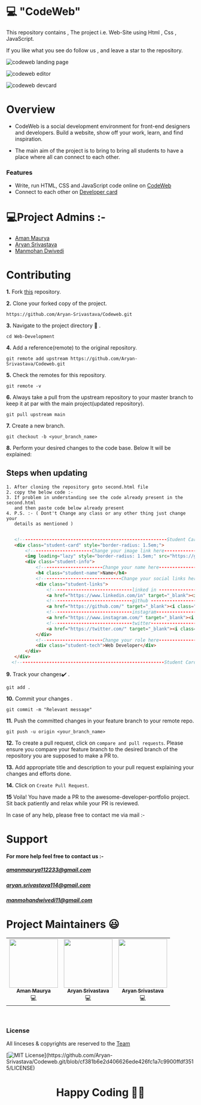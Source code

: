 #                💻 "CodeWeb" 

This repository contains , The project i.e. Web-Site using Html , Css , JavaScript. 

If you like what you see do follow us , and leave a star to the repository.

![codeweb landing page](https://user-images.githubusercontent.com/68139593/194764017-027a0910-be05-4896-9fb8-4f07f3c38b16.png)

![codeweb editor](https://user-images.githubusercontent.com/68139593/194764022-6d9b6745-6f6d-44aa-a621-3e5ae2fe45a0.png)

![codeweb devcard](https://user-images.githubusercontent.com/68139593/194764092-857ac37a-ba0d-4649-9a75-59782d09ad34.png)

 <p align="center">
 <!--   paste image here in future  -->
</p>



# Overview

* CodeWeb is a social development environment for front-end designers and developers. Build a website, show off your work, learn, and find inspiration.

*   The main aim of the project is to bring to bring all students to have a place where all can connect to each other. 

### Features
- Write, run HTML, CSS and JavaScript code online on  [CodeWeb](https://amanassassin.github.io/Web-Development/code_editor/codeEditor.html)
- Connect to each other on  [Developer card](https://amanassassin.github.io/Web-Development/Student_hub/Second.html)


#           💻Project Admins :-

 - [Aman Maurya](https://www.linkedin.com/in/aman-maurya73/)
 - [Aryan Srivastava](https://www.linkedin.com/in/aryan-srivastava-08032003/)
 - [Manmohan Dwivedi](https://www.linkedin.com/in/manmohan-dwivedi-a7662b1ab/)


# Contributing

**1.**  Fork [this](https://github.com/Aryan-Srivastava/Codeweb.git) repository.

**2.**  Clone your forked copy of the project.

```
https://github.com/Aryan-Srivastava/Codeweb.git

```

**3.** Navigate to the project directory :file_folder: .

```
cd Web-Development
```

**4.** Add a reference(remote) to the original repository.

```
git remote add upstream https://github.com/Aryan-Srivastava/Codeweb.git
```

**5.** Check the remotes for this repository.
```
git remote -v
```

**6.** Always take a pull from the upstream repository to your master branch to keep it at par with the main project(updated repository).

```
git pull upstream main
```

**7.** Create a new branch.

```
git checkout -b <your_branch_name>
```

**8.** Perform your desired changes to the code base. Below It will be explained:



## Steps when updating
    1. After cloning the repository goto second.html file
    2. copy the below code :-
    3. If problem in understanding see the code already present in the second.html 
       and then paste code below already present
    4. P.S. :- ( Dont't Change any class or any other thing just change your
       details as mentioned )  

```html

   <!-------------------------------------------------------Student Card------------------------------------------------------------------------------>
   <div class="student-card" style="border-radius: 1.5em;"> 
       <!-----------------------Change your image link here----------------------------->
       <img loading="lazy" style="border-radius: 1.5em;" src="https://github.com/user.png" alt="Student Image" />
       <div class="student-info"> 
           <!-----------------------Change your name here----------------------------->
           <h4 class="student-name">Name</h4>
           <!------------------------------Change your social links here------------------------------------>
           <div class="student-links"> 
               <!------------------------------linked in ------------------------------------>
               <a href="https://www.linkedin.com/in" target="_blank"><i class="fa fa-linkedin-square"></i></a>
               <!------------------------------github ------------------------------------>
               <a href="https://github.com/" target="_blank"><i class="fa fa-github"></i></a>
               <!------------------------------instagram------------------------------------>
               <a href="https://www.instagram.com/" target="_blank"><i class="fa fa-instagram"></i></a>
               <!------------------------------twitter------------------------------------>
               <a href="https://twitter.com/" target="_blank"><i class="fa fa-twitter"></i></a>
           </div>
           <!-----------------------Change your role here-----------------------------> 
           <div class="student-tech">Web Developer</div>
       </div>
   </div>
  <!-------------------------------------------------------Student Card------------------------------------------------------------------------------>

``` 





**9.** Track your changes:heavy_check_mark: .

```
git add . 
```

**10.** Commit your changes .

```
git commit -m "Relevant message" 
```

**11.** Push the committed changes in your feature branch to your remote repo.
```
git push -u origin <your_branch_name>
```

**12.** To create a pull request, click on `compare and pull requests`. Please ensure you compare your feature branch to the desired branch of the repository you are supposed to make a PR to.


**13.** Add appropriate title and description to your pull request explaining your changes and efforts done.


**14.** Click on `Create Pull Request`.


**15** Voila! You have made a PR to the awesome-developer-portfolio project. Sit back patiently and relax while your PR is reviewed. 

 In case of any help, please free to contact me via mail :- 
 
 
# Support
#### For more help feel free to contact us :-

 ##### [ amanmaurya112233@gmail.com ](https://mail.google.com/mail/u/0/#inbox?compose=new )
 
 ##### [ aryan.srivastava114@gmail.com ](https://mail.google.com/mail/u/0/#inbox?compose=new )
 
 ##### [ manmohandwivedi11@gmail.com ](https://mail.google.com/mail/u/0/#inbox?compose=new )



# Project Maintainers 😃

<table>
  <tbody><tr>
    <td align="center" ><a href="https://github.com/AmanAssassin"><img alt="" src="https://github.com/AmanAssassin.png" width="130px;"><br><sub><b>
 Aman Maurya </b></sub></a><br>💻 

 <td align="center"><a href="https://github.com/Aryan-Srivastava"><img alt="" src="https://github.com/Aryan-Srivastava.png" width="130px;"><br><sub><b>
Aryan Srivastava</b></sub></a><br>💻 

 <td align="center"><a href="https://github.com/Manmohan11"><img alt="" src="https://github.com/Manmohan11.png" width="130px;"><br><sub><b>
Aryan Srivastava</b></sub></a><br>💻 
  </tr>
</tbody></table>
<br>

### License

All linceses & copyrights are reserved to the [Team](https://github.com/Aryan-Srivastava/Codeweb.git)

[![MIT License](https://img.shields.io/apm/l/atomic-design-ui.svg?)](https://github.com/Aryan-Srivastava/Codeweb.git/blob/cf381b6e2d406626ede426fc1a7c9900ffdf3515/LICENSE)

<h1 align=center>Happy Coding 👨‍💻 </h1>
